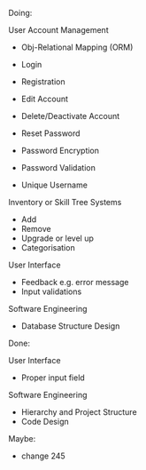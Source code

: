 Doing:

User Account Management

- Obj-Relational Mapping (ORM)

- Login
- Registration
- Edit Account
- Delete/Deactivate Account
- Reset Password
- Password Encryption
- Password Validation
- Unique Username

Inventory or Skill Tree Systems

- Add
- Remove
- Upgrade or level up
- Categorisation

User Interface

- Feedback e.g. error message
- Input validations

Software Engineering

- Database Structure Design

Done:

User Interface

- Proper input field

Software Engineering

- Hierarchy and Project Structure
- Code Design

Maybe:

- change 245